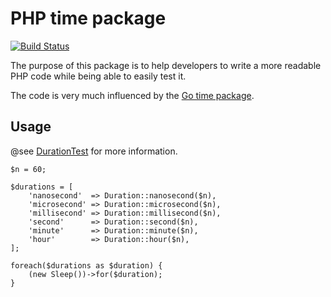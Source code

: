 # PHP time package

[![Build Status](https://travis-ci.org/Shaked/time.svg?branch=master)](https://travis-ci.org/Shaked/time)

The purpose of this package is to help developers to write a more readable PHP code while being able to easily test it.

The code is very much influenced by the [Go time package](https://golang.org/pkg/time/).

## Usage

@see [DurationTest](test/DurationTest.php) for more information.

```
$n = 60;

$durations = [
    'nanosecond'  => Duration::nanosecond($n),
    'microsecond' => Duration::microsecond($n),
    'millisecond' => Duration::millisecond($n),
    'second'      => Duration::second($n),
    'minute'      => Duration::minute($n),
    'hour'        => Duration::hour($n),
];

foreach($durations as $duration) {
    (new Sleep())->for($duration);
}
```

